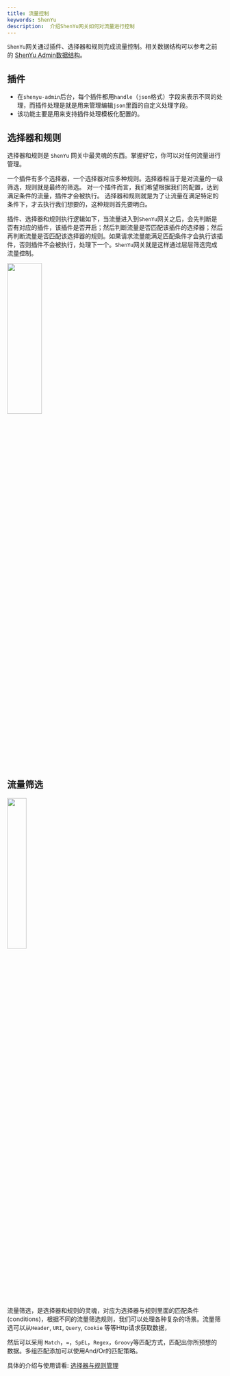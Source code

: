 ```yaml
---
title: 流量控制
keywords: ShenYu
description:  介绍ShenYu网关如何对流量进行控制
---
```


`ShenYu`网关通过插件、选择器和规则完成流量控制。相关数据结构可以参考之前的 [ShenYu Admin数据结构](../database-design)。

## 插件

* 在`shenyu-admin`后台，每个插件都用`handle`（`json`格式）字段来表示不同的处理，而插件处理是就是用来管理编辑`json`里面的自定义处理字段。
* 该功能主要是用来支持插件处理模板化配置的。


## 选择器和规则

选择器和规则是 `ShenYu` 网关中最灵魂的东西。掌握好它，你可以对任何流量进行管理。

 一个插件有多个选择器，一个选择器对应多种规则。选择器相当于是对流量的一级筛选，规则就是最终的筛选。
对一个插件而言，我们希望根据我们的配置，达到满足条件的流量，插件才会被执行。
 选择器和规则就是为了让流量在满足特定的条件下，才去执行我们想要的，这种规则首先要明白。

插件、选择器和规则执行逻辑如下，当流量进入到`ShenYu`网关之后，会先判断是否有对应的插件，该插件是否开启；然后判断流量是否匹配该插件的选择器；然后再判断流量是否匹配该选择器的规则。如果请求流量能满足匹配条件才会执行该插件，否则插件不会被执行，处理下一个。`ShenYu`网关就是这样通过层层筛选完成流量控制。

<img src="/img/shenyu/plugin/plugin-chain-execute.png" width="40%" height="30%" />

## 流量筛选

<img src="/img/shenyu/design/flow-condition.png" width="30%" height="30%" />

流量筛选，是选择器和规则的灵魂，对应为选择器与规则里面的匹配条件(conditions)，根据不同的流量筛选规则，我们可以处理各种复杂的场景。流量筛选可以从`Header`, `URI`,  `Query`, `Cookie` 等等Http请求获取数据，

然后可以采用 `Match`，`=`，`SpEL`，`Regex`，`Groovy`等匹配方式，匹配出你所预想的数据。多组匹配添加可以使用And/Or的匹配策略。

具体的介绍与使用请看: [选择器与规则管理](../selector-and-rule)